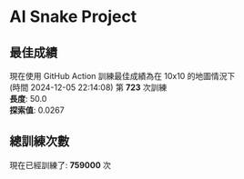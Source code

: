 
# AI Snake Project

## **最佳成績**














































































現在使用 GitHub Action 訓練最佳成績為在 10x10 的地圖情況下  
(時間 2024-12-05 22:14:08) 第 **723** 次訓練  
**長度**: 50.0  
**探索值**: 0.0267





























































































































































## 總訓練次數
現在已經訓練了: **759000** 次
